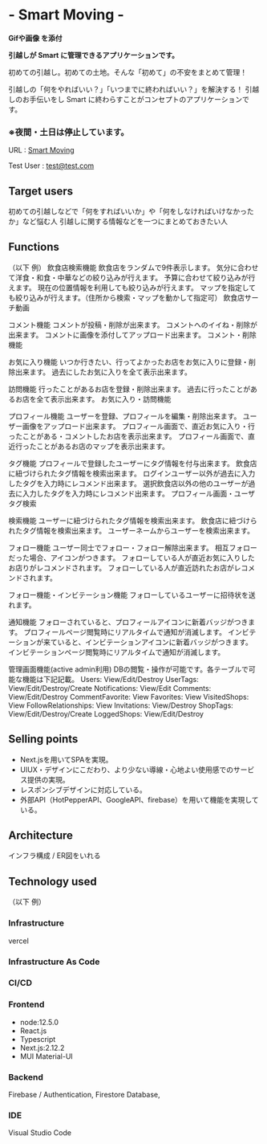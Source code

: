 # - Smart Moving -

**Gifや画像 を添付**

**引越しが Smart に管理できるアプリケーションです。**

初めての引越し。初めての土地。そんな「初めて」の不安をまとめて管理！

引越しの「何をやればいい？」「いつまでに終わればいい？」を解決する！
引越しのお手伝いをし Smart に終わらすことがコンセプトのアプリケーションです。

### ※夜間・土日は停止しています。

URL : [Smart Moving](https://portfolio-three-dusky-33.vercel.app)

Test User : test@test.com

## Target users
初めての引越しなどで「何をすればいいか」や「何をしなければいけなかったか」など悩む人
引越しに関する情報などを一つにまとめておきたい人

## Functions

（以下 例）
飲食店検索機能
飲食店をランダムで9件表示します。
気分に合わせて洋食・和食・中華などの絞り込みが行えます。
予算に合わせて絞り込みが行えます。
現在の位置情報を利用しても絞り込みが行えます。
マップを指定しても絞り込みが行えます。（住所から検索・マップを動かして指定可） 飲食店サーチ動画

コメント機能
コメントが投稿・削除が出来ます。
コメントへのイイね・削除が出来ます。
コメントに画像を添付してアップロード出来ます。 コメント・削除機能

お気に入り機能
いつか行きたい、行ってよかったお店をお気に入りに登録・削除出来ます。
過去にしたお気に入りを全て表示出来ます。

訪問機能
行ったことがあるお店を登録・削除出来ます。
過去に行ったことがあるお店を全て表示出来ます。 お気に入り・訪問機能

プロフィール機能
ユーザーを登録、プロフィールを編集・削除出来ます。
ユーザー画像をアップロード出来ます。
プロフィール画面で、直近お気に入り・行ったことがある・コメントしたお店を表示出来ます。
プロフィール画面で、直近行ったことがあるお店のマップを表示出来ます。

タグ機能
プロフィールで登録したユーザーにタグ情報を付与出来ます。
飲食店に紐づけられたタグ情報を検索出来ます。
ログインユーザー以外が過去に入力したタグを入力時にレコメンド出来ます。
選択飲食店以外の他のユーザーが過去に入力したタグを入力時にレコメンド出来ます。 プロフィール画面・ユーザタグ検索

検索機能
ユーザーに紐づけられたタグ情報を検索出来ます。
飲食店に紐づけられたタグ情報を検索出来ます。
ユーザーネームからユーザーを検索出来ます。

フォロー機能
ユーザー同士でフォロー・フォロー解除出来ます。
相互フォローだった場合、アイコンがつきます。
フォローしている人が直近お気に入りしたお店りがレコメンドされます。
フォローしている人が直近訪れたお店がレコメンドされます。 

フォロー機能・インビテーション機能
フォローしているユーザーに招待状を送れます。

通知機能
フォローされていると、プロフィールアイコンに新着バッジがつきます。
プロフィールページ閲覧時にリアルタイムで通知が消滅します。
インビテーションが来ていると、インビテーションアイコンに新着バッジがつきます。
インビテーションページ閲覧時にリアルタイムで通知が消滅します。 

管理画面機能(active admin利用)
DBの閲覧・操作が可能です。各テーブルで可能な機能は下記記載。
Users: View/Edit/Destroy
UserTags: View/Edit/Destroy/Create
Notifications: View/Edit
Comments: View/Edit/Destroy
CommentFavorite: View
Favorites: View
VisitedShops: View
FollowRelationships: View
Invitations: View/Destroy
ShopTags: View/Edit/Destroy/Create
LoggedShops: View/Edit/Destroy

## Selling points
- Next.jsを用いてSPAを実現。
- UIUX・デザインにこだわり、より少ない導線・心地よい使用感でのサービス提供の実現。
- レスポンシブデザインに対応している。
- 外部API（HotPepperAPI、GoogleAPI、firebase）を用いて機能を実現している。

## Architecture

インフラ構成 / ER図をいれる

## Technology used
（以下 例）

### Infrastructure
vercel

### Infrastructure As Code

### CI/CD

### Frontend
- node:12.5.0
- React.js
- Typescript
- Next.js:2.12.2
- MUI Material-UI

### Backend
Firebase / Authentication, Firestore Database,

### IDE
Visual Studio Code
